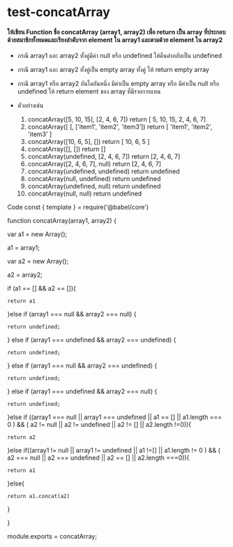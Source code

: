 # test-concatArray

#### ให้เขียน Function ชื่อ concatArray (array1, array2) เพื่อ return เป็น array ที่ประกอบด้วยสมาชิกทั้งหมดและเรียงลำดับจาก element ใน array1 และตามด้วย element ใน array2

- กรณี array1 และ array2 ทั้งคู่มีค่า null หรือ undefined ให้คืนค่ากลับเป็น undefined
- กรณี array1 และ array2 ทั้งคู่เป็น empty array ทั้งคู่ ให้ return empty array
- กรณี array1 หรือ array2 อันใดอันหนึ่ง มีค่าเป็น empty array หรือ มีค่าเป็น null หรือ undefined ให้ return element ของ array ที่มีรายการแทน

- ตัวอย่างเช่น
  1. concatArray([5, 10, 15], [2, 4, 6, 7]) return [ 5, 10, 15, 2, 4, 6, 7]
  2. concatArray([ ], ['item1', 'item2', 'item3’]) return [ 'item1', 'item2', 'item3' ]
  3. concatArray([10, 6, 5], []) return [ 10, 6, 5 ]
  4. concatArray([], []) return []
  5. concatArray(undefined, [2, 4, 6, 7]) return [2, 4, 6, 7]
  6. concatArray([2, 4, 6, 7], null) return [2, 4, 6, 7]
  7. concatArray(undefined, undefined) return undefined
  8. concatArray(null, undefined) return undefined
  9. concatArray(undefined, null) return undefined
  10. concatArray(null, null) return undefined


Code
const { template } = require('@babel/core')

function concatArray(array1, array2) {
  
  var a1 = new Array();
  
  a1 = array1;
  
  var a2 = new Array();
  
  a2 = array2;
  
  if (a1 == [] && a2 == []){
    
    return a1
  
  }else if (array1 === null && array2 === null) {
    
    return undefined;
  
  } else if (array1 === undefined && array2 === undefined) {
    
    return undefined;
  
  } else if (array1 === null && array2 === undefined) {
    
    return undefined;
  
  } else if (array1 === undefined && array2 === null) {
    
    return undefined;
  
  }else if ((array1 === null || array1 === undefined || a1 == [] || a1.length === 0 ) && ( a2 != null || a2 != undefined || a2 != [] || a2.length !=0)){
    
    return a2
  
  }else if((array1 != null || array1 != undefined || a1 !=[] || a1.length != 0 ) && ( a2 === null || a2 === undefined || a2 == [] || a2.length ===0)){
    
    return a1
  
  }else{
    
    return a1.concat(a2)
  
  }

}
  


module.exports = concatArray;
